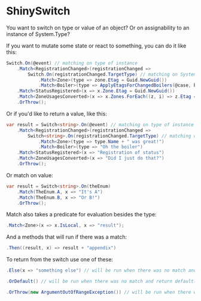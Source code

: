 # ShinySwitch

You want to switch on type or value of an object? Or on assignability to an instance of System.Type?

If you want to mutate some state or react to something, you can do it like this:

```C#
Switch.On(@event) // matching on type of instance
    .Match<RegistrationChanged>(registrationChanged =>
        Switch.On(registrationChanged.TargetType) // matching on System.Type
            .Match<Zone>(type => zone.Etag = Guid.NewGuid())
            .Match<Boiler>(type => ApplyEtagsForChangedBoilers(@case, boiler))
    .Match<StatusRegistered>(x => x.Zone.Etag = Guid.NewGuid())
    .Match<ZoneUsagesConverted>(x => x.Zones.ForEach((z, i) => z.Etag = Guid.NewGuid()));
	.OrThrow();
```

Or if you'd like to return a value, like this:

```C#
var result = Switch<string>.On(@event) // matching on type of instance
    .Match<RegistrationChanged>(registrationChanged =>
        Switch<string>.On(registrationChanged.TargetType) // matching on System.Type
            .Match<Zone>(type => type.Name + " was great!")
            .Match<Boiler>(type => "Oh the boiler")
    .Match<StatusRegistered>(x => "Registration of status")
    .Match<ZoneUsagesConverted>(x => "Did I just do that?")
	.OrThrow();
```

Or match on value:

```C#
var result = Switch<string>.On(theEnum)
    .Match(TheEnum.A, x => "It's A")
    .Match(TheEnum.B, x => "Or B!")
	.OrThrow();
```

Match also takes a predicate for evaluation besides the type:

```C#
.Match<Zone>(x => x.IsLocal, x => "result");
```

And a methods that will run if there was a match:

```C#
.Then((result, x) => result + "appendix")
```

To return from the switch use one of these:

```C#
.Else(x => "something else") // will be run when there was no match and return

.OrDefault() // will be run when there was no match and return default(TReturn)

.OrThrow(new ArgumentOutOfRangeException()) // will be run when there was no match and throw
```
	